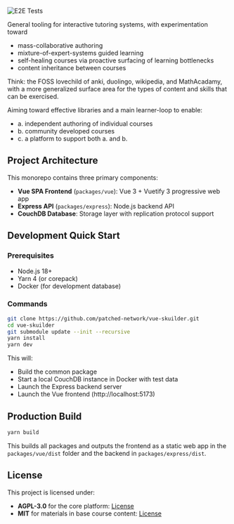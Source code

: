 ![E2E Tests](https://github.com/patched-network/vue-skuilder/actions/workflows/e2e-tests.yml/badge.svg)

General tooling for interactive tutoring systems, with experimentation toward
- mass-collaborative authoring
- mixture-of-expert-systems guided learning
- self-healing courses via proactive surfacing of learning bottlenecks
- content inheritance between courses

Think: the FOSS lovechild of anki, duolingo, wikipedia, and MathAcadamy, with a more generalized surface area for the types of content and skills that can be exercised.

Aiming toward effective libraries and a main learner-loop to enable:
- a. independent authoring of individual courses
- b. community developed courses
- c. a platform to support both a. and b.

## Project Architecture

This monorepo contains three primary components:

- **Vue SPA Frontend** (`packages/vue`): Vue 3 + Vuetify 3 progressive web app
- **Express API** (`packages/express`): Node.js backend API
- **CouchDB Database**: Storage layer with replication protocol support

## Development Quick Start

### Prerequisites

- Node.js 18+
- Yarn 4 (or corepack)
- Docker (for development database)

### Commands

```bash
git clone https://github.com/patched-network/vue-skuilder.git
cd vue-skuilder
git submodule update --init --recursive
yarn install
yarn dev
```

This will:
- Build the common package
- Start a local CouchDB instance in Docker with test data
- Launch the Express backend server
- Launch the Vue frontend (http://localhost:5173)

## Production Build

```bash
yarn build
```

This builds all packages and outputs the frontend as a static web app in the `packages/vue/dist` folder and the backend in `packages/express/dist`.

## License

This project is licensed under:

- **AGPL-3.0** for the core platform: [License](https://opensource.org/licenses/AGPL-3.0)
- **MIT** for materials in base course content: [License](https://opensource.org/licenses/MIT)
